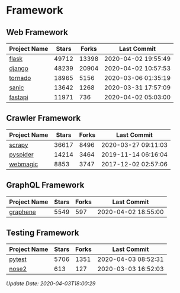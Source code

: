 # Framework

## Web Framework

| Project Name | Stars | Forks | Last Commit |
| ------------ | ----- | ----- | ----------- |
| [flask](https://github.com/pallets/flask) | 49712 | 13398 | 2020-04-02 19:55:49 |
| [django](https://github.com/django/django) | 48239 | 20904 | 2020-04-02 10:57:53 |
| [tornado](https://github.com/tornadoweb/tornado) | 18965 | 5156 | 2020-03-06 01:35:19 |
| [sanic](https://github.com/huge-success/sanic) | 13642 | 1268 | 2020-03-31 17:57:09 |
| [fastapi](https://github.com/tiangolo/fastapi) | 11971 | 736 | 2020-04-02 05:03:00 |

## Crawler Framework

| Project Name | Stars | Forks | Last Commit |
| ------------ | ----- | ----- | ----------- |
| [scrapy](https://github.com/scrapy/scrapy) | 36617 | 8496 | 2020-03-27 09:11:03 |
| [pyspider](https://github.com/binux/pyspider) | 14214 | 3464 | 2019-11-14 06:16:04 |
| [webmagic](https://github.com/code4craft/webmagic) | 8853 | 3747 | 2017-12-02 02:57:06 |

## GraphQL Framework

| Project Name | Stars | Forks | Last Commit |
| ------------ | ----- | ----- | ----------- |
| [graphene](https://github.com/graphql-python/graphene) | 5549 | 597 | 2020-04-02 18:55:00 |

## Testing Framework

| Project Name | Stars | Forks | Last Commit |
| ------------ | ----- | ----- | ----------- |
| [pytest](https://github.com/pytest-dev/pytest) | 5706 | 1351 | 2020-04-03 08:52:31 |
| [nose2](https://github.com/nose-devs/nose2) | 613 | 127 | 2020-03-03 16:52:03 |

*Update Date: 2020-04-03T18:00:29*